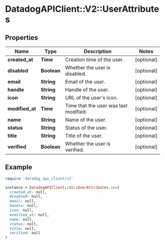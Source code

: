 # DatadogAPIClient::V2::UserAttributes

## Properties

| Name | Type | Description | Notes |
| ---- | ---- | ----------- | ----- |
| **created_at** | **Time** | Creation time of the user. | [optional] |
| **disabled** | **Boolean** | Whether the user is disabled. | [optional] |
| **email** | **String** | Email of the user. | [optional] |
| **handle** | **String** | Handle of the user. | [optional] |
| **icon** | **String** | URL of the user&#39;s icon. | [optional] |
| **modified_at** | **Time** | Time that the user was last modified. | [optional] |
| **name** | **String** | Name of the user. | [optional] |
| **status** | **String** | Status of the user. | [optional] |
| **title** | **String** | Title of the user. | [optional] |
| **verified** | **Boolean** | Whether the user is verified. | [optional] |

## Example

```ruby
require 'datadog_api_client/v2'

instance = DatadogAPIClient::V2::UserAttributes.new(
  created_at: null,
  disabled: null,
  email: null,
  handle: null,
  icon: null,
  modified_at: null,
  name: null,
  status: null,
  title: null,
  verified: null
)
```

